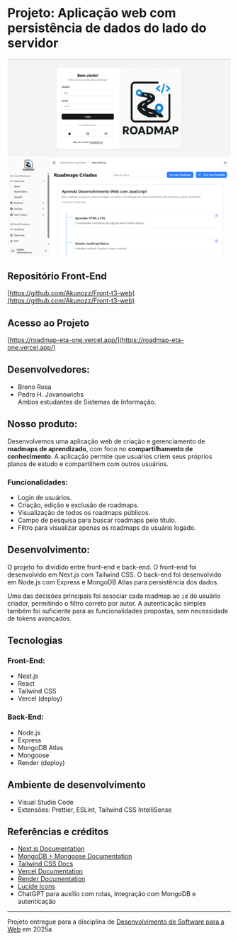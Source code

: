 # Projeto: Aplicação web com persistência de dados do lado do servidor

![Screenshot do projeto](/assets/Captura%20de%20tela%202025-05-26%20200914.png)
![Screenshot do projeto](/assets/Captura%20de%20tela%202025-05-26%20200847.png)

## Repositório Front-End
[https://github.com/Akunozz/Front-t3-web](https://github.com/Akunozz/Front-t3-web)

## Acesso ao Projeto
[https://roadmap-eta-one.vercel.app/](https://roadmap-eta-one.vercel.app/)

## Desenvolvedores:

- Breno Rosa  
- Pedro H. Jovanowichs  
Ambos estudantes de Sistemas de Informação.

## Nosso produto:

Desenvolvemos uma aplicação web de criação e gerenciamento de **roadmaps de aprendizado**, com foco no **compartilhamento de conhecimento**. A aplicação permite que usuários criem seus próprios planos de estudo e compartilhem com outros usuários.

### Funcionalidades:

- Login de usuários.
- Criação, edição e exclusão de roadmaps.
- Visualização de todos os roadmaps públicos.
- Campo de pesquisa para buscar roadmaps pelo título.
- Filtro para visualizar apenas os roadmaps do usuário logado.

## Desenvolvimento:

O projeto foi dividido entre front-end e back-end. O front-end foi desenvolvido em Next.js com Tailwind CSS. O back-end foi desenvolvido em Node.js com Express e MongoDB Atlas para persistência dos dados.

Uma das decisões principais foi associar cada roadmap ao `id` do usuário criador, permitindo o filtro correto por autor. A autenticação simples também foi suficiente para as funcionalidades propostas, sem necessidade de tokens avançados.

## Tecnologias

### Front-End:
- Next.js
- React
- Tailwind CSS
- Vercel (deploy)

### Back-End:
- Node.js
- Express
- MongoDB Atlas
- Mongoose
- Render (deploy)

## Ambiente de desenvolvimento
- Visual Studio Code
- Extensões: Prettier, ESLint, Tailwind CSS IntelliSense

## Referências e créditos

- [Next.js Documentation](https://nextjs.org/docs)
- [MongoDB + Mongoose Documentation](https://mongoosejs.com/docs/)
- [Tailwind CSS Docs](https://tailwindcss.com/docs)
- [Vercel Documentation](https://vercel.com/docs)
- [Render Documentation](https://render.com/docs)
- [Lucide Icons](https://lucide.dev/)
- ChatGPT para auxílio com rotas, integração com MongoDB e autenticação

---

Projeto entregue para a disciplina de [Desenvolvimento de Software para a Web](http://github.com/andreainfufsm/elc1090-2025a) em 2025a
